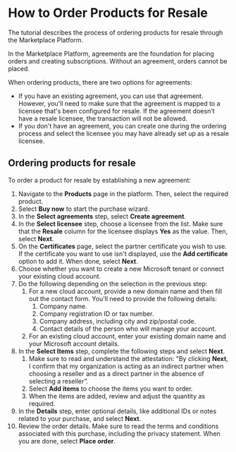 # How to Order Products for Resale

The tutorial describes the process of ordering products for resale through the Marketplace Platform.&#x20;

In the Marketplace Platform, agreements are the foundation for placing orders and creating subscriptions. Without an agreement, orders cannot be placed.&#x20;

When ordering products, there are two options for agreements:

* If you have an existing agreement, you can use that agreement. However, you'll need to make sure that the agreement is mapped to a licensee that's been configured for resale. If the agreement doesn't have a resale licensee, the transaction will not be allowed.
* If you don't have an agreement, you can create one during the ordering process and select the licensee you may have already set up as a resale licensee.

## Ordering products for resale

To order a product for resale by establishing a new agreement:

1. Navigate to the **Products** page in the platform. Then, select the required product.
2. Select **Buy now** to start the purchase wizard.&#x20;
3. In the **Select agreements** step, select **Create agreement**.
4. In the **Select licensee** step, choose a licensee from the list.  Make sure that the **Resale** column for the licensee displays **Yes** as the value. Then, select **Next**.&#x20;
5. On the **Certificates** page, select the partner certificate you wish to use. If the certificate you want to use isn't displayed, use the **Add certificate** option to add it. When done, select **Next**.
6. Choose whether you want to create a new Microsoft tenant or connect your existing cloud account.
7. Do the following depending on the selection in the previous step:
   1. For a new cloud account, provide a new domain name and then fill out the contact form. You'll need to provide the following details:
      1. Company name.
      2. Company registration ID or tax number.
      3. Company address, including city and zip/postal code.
      4. Contact details of the person who will manage your account.
   2. For an existing cloud account, enter your existing domain name and your Microsoft account details.
8. In the **Select Items** step, complete the following steps and select **Next**.
   1. Make sure to read and understand the attestation: "By clicking **Next**, I confirm that my organization is acting as an indirect partner when choosing a reseller and as a direct partner in the absence of selecting a reselle&#x72;_"._
   2. Select **Add items** to choose the items you want to order.&#x20;
   3. When the items are added, review and adjust the quantity as required.
9. In the **Details** step, enter optional details, like additional IDs or notes related to your purchase, and select **Next**.
10. Review the order details. Make sure to read the terms and conditions associated with this purchase, including the privacy statement. When you are done, select **Place order**.
